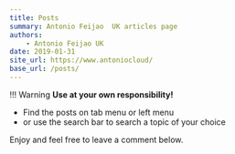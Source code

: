 ```yaml
---
title: Posts
summary: Antonio Feijao  UK articles page
authors:
    - Antonio Feijao UK
date: 2019-01-31
site_url: https://www.antoniocloud/
base_url: /posts/
---
```


!!! Warning
    **Use at your own responsibility!**

- Find the posts on tab menu or left menu
- or use the search bar to search a topic of your choice

Enjoy and feel free to leave a comment below.

